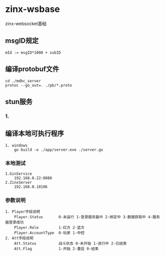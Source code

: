 # zinx-wsbase
zinx-websocket基础
## msgID规定
    mId := msgID*1000 + subID


## 编译protobuf文件
    cd ./mdbc_server
    protoc --go_out=. ./pb/*.proto

## stun服务
### 1.

## 编译本地可执行程序
    1. windows
        go build -o ./app/server.exe ./server.go

### 本地测试
    1.GinService
        192.168.0.22:8080
    2.ZinxServer
        192.168.0.10106

### 参数说明
    1. Player字段说明
        Player.Status       0-未运行 1-登录服务器中 2-绑定中 3-数据获取中 4-服务器登录成功  
        Player.Role         1-红方 2-蓝方
        Player.AccountType  0-玩家 1-中控
    2. Att字段说明
        Att.Status          战斗状态 0-未开始 1-进行中 2-已结束
        Att.Flag            1-开始 2-重启 0-结束